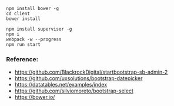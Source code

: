 
```
npm install bower -g
cd client 
bower install
```
```
npm install supervisor -g
npm i
webpack -w --progress
npm run start
```

### Reference:

- https://github.com/BlackrockDigital/startbootstrap-sb-admin-2
- https://github.com/uxsolutions/bootstrap-datepicker
- https://datatables.net/examples/index
- https://github.com/silviomoreto/bootstrap-select
- https://bower.io/
